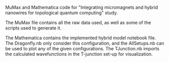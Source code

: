 MuMax and Mathematica code for "Integrating micromagnets and hybrid nanowires for topological quantum computing" study.

The MuMax file contains all the raw data used, as well as some of the scripts used to generate it.

The Mathematica contains the implemented hybrid model notebook file. The Dragonfly.nb only consider this configuration, and the AllSetups.nb can be used to plot any of the given configurations. The TJunction.nb imports the calculated wavefunctions in the T-junction set-up for visualization.
